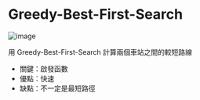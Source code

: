 # Greedy-Best-First-Search

![image](https://github.com/user-attachments/assets/1ca93114-8d48-42df-a95a-c35d40b7d39a)

用 Greedy-Best-First-Search 計算兩個車站之間的較短路線
* 關鍵：啟發函數
* 優點：快速
* 缺點：不一定是最短路徑
